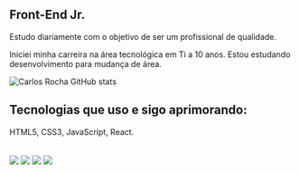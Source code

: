 ## Front-End Jr. 

Estudo diariamente com o objetivo de ser um profissional de qualidade.

Iniciei minha carreira na área tecnológica em Ti a 10 anos.
Estou estudando desenvolvimento para mudança de área.


  ![Carlos Rocha GitHub stats](https://github-readme-stats.vercel.app/api?username=CarlosmsRocha&icons=true&theme=merko&hide=contribs,prs)

## Tecnologias que uso e sigo aprimorando:
HTML5, CSS3, JavaScript, React.

<div style="display: inline_block"><br/>
<div style="display: inline_block">
  <img align="center"  src="#"/>
  <img align="center"  src="#"/>
  <img align="center"  src="#"/>
  <img align="center"  src="#"/>
  
  
</div><br/>
  
